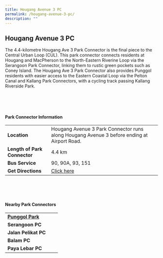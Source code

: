 ```yaml
---
title: Hougang Avenue 3 PC
permalink: /hougang-avenue-3-pc/
description: ""
---
```

## Hougang Avenue 3 PC

The 4.4-kilometre Hougang Ave 3 Park Connector is the final piece to the Central Urban Loop (CUL). This park connector connects residents at Hougang and MacPherson to the North-Eastern Riverine Loop via the Serangoon Park Connector, linking them to rustic green pockets such as Coney Island. The Hougang Ave 3 Park Connector also provides Punggol residents with easier access to the Eastern Coastal Loop via the Pelton Canal and Kallang Park Connectors, with a cycling track passing Kallang Riverside Park.

<br>
<br>
<br>

#### Park Connector Information

| | | |
| -------- | -------- | -------- |
| **Location**   | Hougang Avenue 3 Park Connector runs along Hougang Avenue 3 before ending at Airport Road.     |  
|**Length of Park Connector**| 4.4 km  |
**Bus Service** |90, 90A, 93, 151| |
| **Get Directions** | [Click here](https://www.onemap.gov.sg/main/v2/?lat=1.3339658397083116&amp;lng=103.88930236992194) | |



<br>
<br>
<br>	

#### Nearby Park Connectors
|   |  |  |
| -------- | -------- | -------- |
| **[Punggol Park](https://www.nparks.gov.sg/gardens-parks-and-nature/parks-and-nature-reserves/punggol-park)** | | |
| **Serangoon PC** | | |
| **Jalan Pelikat PC** | | |
| **Balam PC** | | |
| **Paya Lebar PC** | | |